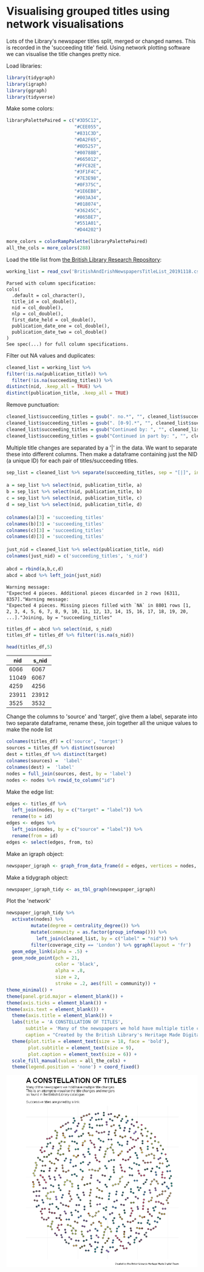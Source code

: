 # Visualising grouped titles using network visualisations

Lots of the Library's newspaper titles split, merged or changed names. This is recorded in the 'succeeding title' field. Using network plotting software we can visualise the title changes pretty nice. 

Load libraries:


```R
library(tidygraph)
library(igraph)
library(ggraph)
library(tidyverse)
```

Make some colors:


```R
libraryPalettePaired = c("#3D5C12",
                         "#CEE055",
                         "#831C3D", 
                         "#DA2F65",
                         "#0D5257",
                         "#00788B", 
                         "#665012",
                         "#FFC82E", 
                         "#3F1F4C", 
                         "#7E3E98",
                         "#0F375C", 
                         "#1E6EB8", 
                         "#003A34", 
                         "#018074",
                         "#36245C",
                         "#865BE7", 
                         "#551A01",
                         "#D44202")
```


```R
more_colors = colorRampPalette(libraryPalettePaired)
all_the_cols = more_colors(288)
```

Load the title list from [the British Library Research Repository](https://doi.org/10.23636/1136):


```R
working_list = read_csv('BritishAndIrishNewspapersTitleList_20191118.csv')
```

    Parsed with column specification:
    cols(
      .default = col_character(),
      title_id = col_double(),
      nid = col_double(),
      nlp = col_double(),
      first_date_held = col_double(),
      publication_date_one = col_double(),
      publication_date_two = col_double()
    )
    See spec(...) for full column specifications.
    

Filter out NA values and duplicates:


```R
cleaned_list = working_list %>% 
filter(!is.na(publication_title)) %>% 
  filter(!is.na(succeeding_titles)) %>%
distinct(nid, .keep_all = TRUE) %>% 
distinct(publication_title, .keep_all = TRUE)
```

Remove punctuation:


```R
cleaned_list$succeeding_titles = gsub(". no.*", "", cleaned_list$succeeding_titles)
cleaned_list$succeeding_titles = gsub(". [0-9].*", "", cleaned_list$succeeding_titles)
cleaned_list$succeeding_titles = gsub("Continued by: ", "", cleaned_list$succeeding_titles)
cleaned_list$succeeding_titles = gsub("Continued in part by: ", "", cleaned_list$succeeding_titles)
```

Multiple title changes are separated by a '|' in the data. We want to separate these into different columns. Then make a dataframe containing just the NID (a unique ID) for each pair of titles/succeeding titles.


```R
sep_list = cleaned_list %>% separate(succeeding_titles, sep = "[|]", into = c('a', 'b', 'c', 'd'))

a = sep_list %>% select(nid, publication_title, a)
b = sep_list %>% select(nid, publication_title, b)
c = sep_list %>% select(nid, publication_title, c)
d = sep_list %>% select(nid, publication_title, d)

colnames(a)[3] = 'succeeding_titles'
colnames(b)[3] = 'succeeding_titles'
colnames(c)[3] = 'succeeding_titles'
colnames(d)[3] = 'succeeding_titles'

just_nid = cleaned_list %>% select(publication_title, nid)
colnames(just_nid) = c('succeeding_titles', 's_nid')

abcd = rbind(a,b,c,d)
abcd = abcd %>% left_join(just_nid)
```

    Warning message:
    "Expected 4 pieces. Additional pieces discarded in 2 rows [6311, 8357]."Warning message:
    "Expected 4 pieces. Missing pieces filled with `NA` in 8801 rows [1, 2, 3, 4, 5, 6, 7, 8, 9, 10, 11, 12, 13, 14, 15, 16, 17, 18, 19, 20, ...]."Joining, by = "succeeding_titles"
    


```R
titles_df = abcd %>% select(nid, s_nid)
titles_df = titles_df %>% filter(!is.na(s_nid))
```


```R
head(titles_df,5)
```


<table>
<thead><tr><th scope=col>nid</th><th scope=col>s_nid</th></tr></thead>
<tbody>
	<tr><td> 6066</td><td> 6067</td></tr>
	<tr><td>11049</td><td> 6067</td></tr>
	<tr><td> 4259</td><td> 4256</td></tr>
	<tr><td>23911</td><td>23912</td></tr>
	<tr><td> 3525</td><td> 3532</td></tr>
</tbody>
</table>



Change the columns to 'source' and 'target', give them a label, separate into two separate dataframe, rename these, join together all the unique values to make the node list


```R
colnames(titles_df) = c('source', 'target')
sources = titles_df %>% distinct(source)
dest = titles_df %>% distinct(target)
colnames(sources) =  'label'
colnames(dest) =  'label'
nodes = full_join(sources, dest, by = 'label')
nodes <- nodes %>% rowid_to_column("id")
```

Make the edge list:


```R
edges <- titles_df %>%
  left_join(nodes, by = c("target" = "label")) %>%
  rename(to = id)
edges <- edges %>%
  left_join(nodes, by = c("source" = "label")) %>%
  rename(from = id)
edges <- select(edges, from, to)
```

Make an igraph object:


```R
newspaper_igraph <- graph_from_data_frame(d = edges, vertices = nodes, directed = FALSE)
```

Make a tidygraph object:


```R
newspaper_igraph_tidy <- as_tbl_graph(newspaper_igraph)
```

Plot the 'network'


```R
newspaper_igraph_tidy %>% 
  activate(nodes) %>%
         mutate(degree = centrality_degree()) %>% 
         mutate(community = as.factor(group_infomap())) %>% 
           left_join(cleaned_list, by = c("label" = "nid")) %>% 
         filter(coverage_city == 'London') %>% ggraph(layout = 'fr')   + 
  geom_edge_link(alpha = .5) + 
  geom_node_point(pch = 21,  
                  color = 'black',
                  alpha = .8, 
                  size = 2, 
                  stroke = .2, aes(fill = community)) +
theme_minimal() + 
theme(panel.grid.major = element_blank()) +
theme(axis.ticks = element_blank()) +
theme(axis.text = element_blank()) + 
  theme(axis.title = element_blank()) +
  labs(title = 'A CONSTELLATION OF TITLES', 
       subtitle = 'Many of the newspapers we hold have multiple title changes.\nThis is an attempt to visualise the title changes and mergers\nas found in the British Library catalogue.\n\nSuccessive titles are joined by a link.',
       caption = "Created by the British Library's Heritage Made Digital Team") + 
  theme(plot.title = element_text(size = 18, face = 'bold'), 
        plot.subtitle = element_text(size = 9), 
        plot.caption = element_text(size = 6)) + 
  scale_fill_manual(values = all_the_cols) + 
  theme(legend.position = 'none') + coord_fixed()
```


![png](output_26_0.png)



```R

```
